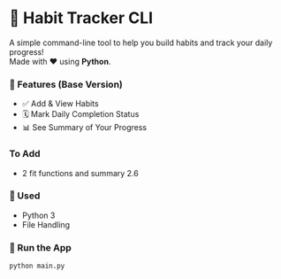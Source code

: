 # 🧠 Habit Tracker CLI

A simple command-line tool to help you build habits and track your daily progress!  
Made with ❤️ using **Python**.

### 🔧 Features (Base Version)
- ✅ Add & View Habits
- 🗓️ Mark Daily Completion Status
- 📊 See Summary of Your Progress  

### To Add
- 2 fit functions and summary 2.6

### 📁 Used
- Python 3
- File Handling

### 🚀 Run the App
```bash
python main.py
